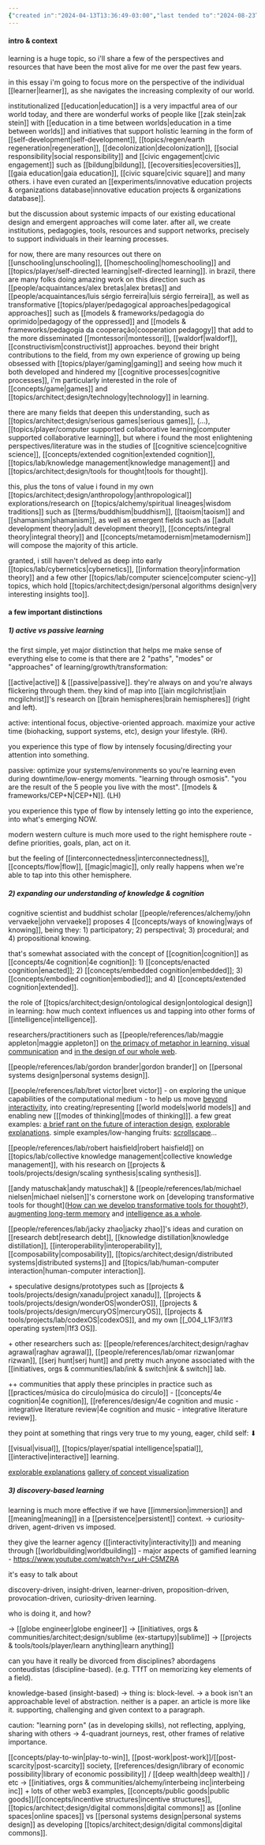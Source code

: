 ```yaml
---
{"created in":"2024-04-13T13:36:49-03:00","last tended to":"2024-08-23T16:12:21-03:00","tags":["🌱","essay"],"aliases":["🌀 on the present & future of authentic and transformative learning"],"dg-publish":true,"permalink":"/core-essays/on-the-present-and-future-of-authentic-and-transformative-learning-tools-resources-and-pathways/","dgPassFrontmatter":true,"created":"2024-04-13T13:36:49.487-03:00","updated":"2024-08-23T16:12:23.602-03:00"}
---
```


#### intro & context

learning is a huge topic, so i'll share a few of the perspectives and resources that have been the most alive for me over the past few years.

in this essay i'm going to focus more on the perspective of the individual [[learner\|learner]], as she navigates the increasing complexity of our world.

institutionalized [[education\|education]] is a very impactful area of our world today, and there are wonderful works of people like [[zak stein\|zak stein]] with [[education in a time between worlds\|education in a time between worlds]] and initiatives that support holistic learning in the form of [[self-development\|self-development]], [[topics/regen/earth regeneration\|regeneration]], [[decolonization\|decolonization]], [[social responsibility\|social responsibility]] and [[civic engagement\|civic engagement]] such as [[bildung\|bildung]], [[ecoversities\|ecoversities]], [[gaia education\|gaia education]], [[civic square\|civic square]] and many others. i have even curated an [[experiments/innovative education projects & organizations database\|innovative education projects & organizations database]].

but the discussion about systemic impacts of our existing educational design and emergent approaches will come later. after all, we create institutions, pedagogies, tools, resources and support networks, precisely to support individuals in their learning processes.

for now, there are many resources out there on [[unschooling\|unschooling]], [[homeschooling\|homeschooling]] and [[topics/player/self-directed learning\|self-directed learning]]. in brazil, there are many folks doing amazing work on this direction such as [[people/acquaintances/alex bretas\|alex bretas]] and [[people/acquaintances/luis sérgio ferreira\|luis sérgio ferreira]], as well as transformative [[topics/player/pedagogical approaches\|pedagogical approaches]] such as [[models & frameworks/pedagogia do oprimido\|pedagogy of the oppressed]] and [[models & frameworks/pedagogia da cooperação\|cooperation pedagogy]] that add to the more disseminated [[montessori\|montessori]], [[waldorf\|waldorf]], [[constructivism\|constructivist]] approaches. beyond their bright contributions to the field, from my own experience of growing up being obsessed with [[topics/player/gaming\|gaming]] and seeing how much it both developed and hindered my [[cognitive processes\|cognitive processes]], i'm particularly interested in the role of [[concepts/game\|games]] and [[topics/architect;design/technology\|technology]] in learning.

there are many fields that deepen this understanding, such as [[topics/architect;design/serious games\|serious games]], (...), [[topics/player/computer supported collaborative learning\|computer supported collaborative learning]], but where i found the most enlightening perspectives/literature was in the studies of [[cognitive science\|cognitive science]], [[concepts/extended cognition\|extended cognition]], [[topics/lab/knowledge management\|knowledge management]] and [[topics/architect;design/tools for thought\|tools for thought]].

this, plus the tons of value i found in my own [[topics/architect;design/anthropology\|anthropological]] explorations/research on [[topics/alchemy/spiritual lineages\|wisdom traditions]] such as [[terms/buddhism\|buddhism]], [[taoism\|taoism]] and [[shamanism\|shamanism]], as well as emergent fields such as [[adult development theory\|adult development theory]], [[concepts/integral theory\|integral theory]] and [[concepts/metamodernism\|metamodernism]] will compose the majority of this article.

granted, i still haven't delved as deep into early [[topics/lab/cybernetics\|cybernetics]], [[information theory\|information theory]] and a few other [[topics/lab/computer science\|computer scienc-y]] topics, which hold [[topics/architect;design/personal algorithms design\|very interesting insights too]].

#### a few important distinctions

##### 1) active vs passive learning

the first simple, yet major distinction that helps me make sense of everything else to come is that there are 2 "paths", "modes" or "approaches" of learning/growth/transformation:

[[active\|active]] & [[passive\|passive]]. they're always on and you're always flickering through them. they kind of map into [[iain mcgilchrist\|iain mcgilchrist]]'s research on [[brain hemispheres\|brain hemispheres]] (right and left).

active: intentional focus, objective-oriented approach. maximize your active time (biohacking, support systems, etc), design your lifestyle. (RH).

you experience this type of flow by intensely focusing/directing your attention into something.

passive: optimize your systems/environments so you're learning even during downtime/low-energy moments. "learning through osmosis". "you are the result of the 5 people you live with the most". [[models & frameworks/CEP+N\|CEP+N]]. (LH)

you experience this type of flow by intensely letting go into the experience, into what's emerging NOW.

modern western culture is much more used to the right hemisphere route - define priorities, goals, plan, act on it.

but the feeling of [[interconnectedness\|interconnectedness]], [[concepts/flow\|flow]], [[magic\|magic]], only really happens when we're able to tap into this other hemisphere.

##### 2) expanding our understanding of knowledge & cognition

cognitive scientist and buddhist scholar [[people/references/alchemy/john vervaeke\|john vervaeke]] proposes 4 [[concepts/ways of knowing\|ways of knowing]], being they: 1) participatory; 2) perspectival; 3) procedural; and 4) propositional knowing.

that's somewhat associated with the concept of [[cognition\|cognition]] as [[concepts/4e cognition\|4e cognition]]: 1) [[concepts/enacted cognition\|enacted]]; 2) [[concepts/embedded cognition\|embedded]]; 3) [[concepts/embodied cognition\|embodied]]; and 4) [[concepts/extended cognition\|extended]].

the role of [[topics/architect;design/ontological design\|ontological design]] in learning: how much context influences us and tapping into other forms of [[intelligence\|intelligence]].

researchers/practitioners such as [[people/references/lab/maggie appleton\|maggie appleton]] on [the primacy of metaphor in learning, visual communication](https://maggieappleton.com/programming-pictures) and [in the design of our whole web](https://maggieappleton.com/metaphors-web).

[[people/references/lab/gordon brander\|gordon brander]] on [[personal systems design\|personal systems design]].

[[people/references/lab/bret victor\|bret victor]] - on exploring the unique capabilities of the computational medium - to help us move [beyond interactivity](https://vimeo.com/64895205), into creating/representing [[world models\|world models]] and enabling new [[[modes of thinking\|[modes of thinking]]]. a few great examples: [a brief rant on the future of interaction design](https://worrydream.com/ABriefRantOnTheFutureOfInteractionDesign/), [explorable explanations](https://worrydream.com/ExplorableExplanations/). simple examples/low-hanging fruits: [scrollscape](https://joshuahhh.com/about-scrollscape/)...

[[people/references/lab/robert haisfield\|robert haisfield]] on [[topics/lab/collective knowledge management\|collective knowledge management]], with his research on [[projects & tools/projects/design/scaling synthesis\|scaling synthesis]].

[[andy matuschak\|andy matuschak]] & [[people/references/lab/michael nielsen\|michael nielsen]]'s cornerstone work on [developing transformative tools for thought]([How can we develop transformative tools for thought?](https://numinous.productions/ttft/)), [augmenting long-term memory](https://augmentingcognition.com/ltm.html) and [intelligence as a whole](https://distill.pub/2017/aia/).

[[people/references/lab/jacky zhao\|jacky zhao]]'s ideas and curation on [[research debt\|research debt]], [[knowledge distillation\|knowledge distillation]], [[interoperability\|interoperability]], [[composability\|composability]], [[topics/architect;design/distributed systems\|distributed systems]] and [[topics/lab/human-computer interaction\|human-computer interaction]].

\+ speculative designs/prototypes such as [[projects & tools/projects/design/xanadu\|project xanadu]], [[projects & tools/projects/design/wonderOS\|wonderOS]], [[projects & tools/projects/design/mercuryOS\|mercuryOS]], [[projects & tools/projects/lab/codexOS\|codexOS]], and my own [[_004_L1F3/l1f3 operating system\|l1f3 OS]].

\+ other researchers such as: [[people/references/architect;design/raghav agrawal\|raghav agrawal]], [[people/references/lab/omar rizwan\|omar rizwan]], [[serj hunt\|serj hunt]] and pretty much anyone associated with the [[initiatives, orgs & communities/lab/ink & switch\|ink & switch]] lab.

\++ communities that apply these principles in practice such as [[practices/música do círculo\|música do círculo]] - [[concepts/4e cognition\|4e cognition]], [[references/design/4e cognition and music - integrative literature review\|4e cognition and music - integrative literature review]].



they point at something that rings very true to my young, eager, child self: ⬇

[[visual\|visual]], [[topics/player/spatial intelligence\|spatial]], [[interactive\|interactive]] learning.

[explorable explanations](https://explorabl.es/)
[gallery of concept visualization](https://conceptviz.github.io/#/e30=)

##### 3) discovery-based learning

learning is much more effective if we have [[immersion\|immersion]] and [[meaning\|meaning]] in a [[persistence\|persistent]] context. -> curiosity-driven, agent-driven vs imposed.

they give the learner agency ([[interactivity\|interactivity]]) and meaning through [[worldbuilding\|worldbuilding]] - major aspects of gamified learning - https://www.youtube.com/watch?v=r_uH-C5MZRA

it's easy to talk about

discovery-driven, insight-driven, learner-driven, proposition-driven, provocation-driven, curiosity-driven learning.

who is doing it, and how?

-> [[globe engineer\|globe engineer]]
-> [[initiatives, orgs & communities/architect;design/sublime (ex-startupy)\|sublime]]
-> [[projects & tools/tools/player/learn anything\|learn anything]]

can you have it really be divorced from disciplines? abordagens conteudistas (discipline-based). (e.g. TTfT on memorizing key elements of a field).

knowledge-based (insight-based) -> thing is: block-level. -> a book isn't an approachable level of abstraction. neither is a paper. an article is more like it. supporting, challenging and given context to a paragraph.



caution: "learning porn" (as in developing skills), not reflecting, applying, sharing with others -> 4-quadrant journeys, rest, other frames of relative importance.


[[concepts/play-to-win\|play-to-win]], [[post-work\|post-work]]/[[post-scarcity\|post-scarcity]] society, [[references/design/library of economic possibility\|library of economic possibility]] / [[deep wealth\|deep wealth]] / etc -> [[initiatives, orgs & communities/alchemy/interbeing inc\|interbeing inc]] + lots of other web3 examples, [[concepts/public goods\|public goods]]/[[concepts/incentive structures\|incentive structures]], [[topics/architect;design/digital commons\|digital commons]] as [[online spaces\|online spaces]] vs [[personal systems design\|personal systems design]] as developing [[topics/architect;design/digital commons\|digital commons]].